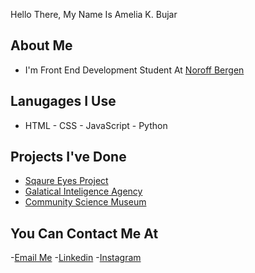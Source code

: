 Hello There, My Name Is Amelia K. Bujar

## About Me
- I'm Front End Development Student At [Noroff Bergen](https://www.noroff.no/?utm_source=google&utm_medium=sea&utm_campaign=Search&utm_content=brand&gad_source=1&gclid=CjwKCAjwyJqzBhBaEiwAWDRJVDq_g-_3W_j6xphpB4Rl-w-sfnomsjOwfuMlQHgpLbK-LOMt3MsG1BoCwD0QAvD_BwE)

## Lanugages I Use
- HTML  - CSS   - JavaScript     - Python

## Projects I've Done
- [Sqaure Eyes Project](https://github.com/DarthCoursucant/Square-Eyes-Project)
- [Galatical Inteligence Agency](https://github.com/DarthCoursucant/Galatical-Intelligence-Agency-Project)
- [Community Science Museum](https://github.com/DarthCoursucant/Community-Science-Museum-Project)

## You Can Contact Me At
-[Email Me](mailto:ameliakingabujar2002@gmail.com)
-[Linkedin](https://www.linkedin.com/in/amelia-bujar-173934192/)
-[Instagram](https://www.instagram.com/ameliakbujar/)
